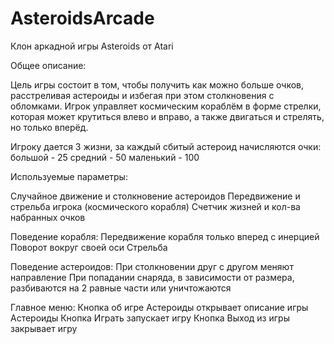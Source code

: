 # AsteroidsArcade
Клон аркадной игры Asteroids от Atari

Общее описание:

Цель игры состоит в том, чтобы получить как можно больше очков, расстреливая астероиды и избегая при этом столкновения с обломками. Игрок управляет космическим кораблём в форме стрелки, которая может крутиться влево и вправо, а также двигаться и стрелять, но только вперёд.

Игроку дается 3 жизни, за каждый сбитый астероид начисляются очки:
большой - 25
средний - 50
маленький - 100

Используемые параметры:

Случайное движение и столкновение астероидов
Передвижение и стрельба игрока (космического корабля)
Счетчик жизней и кол-ва набранных очков

Поведение корабля:
Передвижение корабля только вперед с инерцией
Поворот вокруг своей оси
Стрельба

Поведение астероидов:
При столкновении друг с другом меняют направление
При попадании снаряда, в зависимости от размера, разбиваются на 2 равные части или уничтожаются

Главное меню:
Кнопка об игре Астероиды открывает описание игры Астероиды
Кнопка Играть запускает игру
Кнопка Выход из игры закрывает игру
